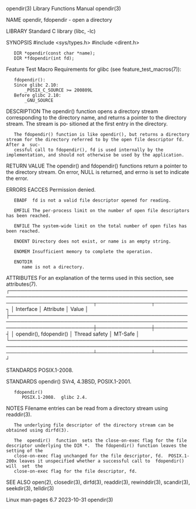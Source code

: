 opendir(3)							   Library Functions Manual							    opendir(3)

NAME
       opendir, fdopendir - open a directory

LIBRARY
       Standard C library (libc, -lc)

SYNOPSIS
       #include <sys/types.h>
       #include <dirent.h>

       DIR *opendir(const char *name);
       DIR *fdopendir(int fd);

   Feature Test Macro Requirements for glibc (see feature_test_macros(7)):

       fdopendir():
	   Since glibc 2.10:
	       _POSIX_C_SOURCE >= 200809L
	   Before glibc 2.10:
	       _GNU_SOURCE

DESCRIPTION
       The  opendir() function opens a directory stream corresponding to the directory name, and returns a pointer to the directory stream.  The stream is po‐
       sitioned at the first entry in the directory.

       The fdopendir() function is like opendir(), but returns a directory stream for the directory referred to by the open file descriptor fd.	 After a  suc‐
       cessful call to fdopendir(), fd is used internally by the implementation, and should not otherwise be used by the application.

RETURN VALUE
       The opendir() and fdopendir() functions return a pointer to the directory stream.  On error, NULL is returned, and errno is set to indicate the error.

ERRORS
       EACCES Permission denied.

       EBADF  fd is not a valid file descriptor opened for reading.

       EMFILE The per-process limit on the number of open file descriptors has been reached.

       ENFILE The system-wide limit on the total number of open files has been reached.

       ENOENT Directory does not exist, or name is an empty string.

       ENOMEM Insufficient memory to complete the operation.

       ENOTDIR
	      name is not a directory.

ATTRIBUTES
       For an explanation of the terms used in this section, see attributes(7).
       ┌───────────────────────────────────────────────────────────────────────────────────────────────────────────────────────────┬───────────────┬─────────┐
       │ Interface														   │ Attribute	   │ Value   │
       ├───────────────────────────────────────────────────────────────────────────────────────────────────────────────────────────┼───────────────┼─────────┤
       │ opendir(), fdopendir()													   │ Thread safety │ MT-Safe │
       └───────────────────────────────────────────────────────────────────────────────────────────────────────────────────────────┴───────────────┴─────────┘

STANDARDS
       POSIX.1-2008.

STANDARDS
       opendir()
	      SVr4, 4.3BSD, POSIX.1-2001.

       fdopendir()
	      POSIX.1-2008.  glibc 2.4.

NOTES
       Filename entries can be read from a directory stream using readdir(3).

       The underlying file descriptor of the directory stream can be obtained using dirfd(3).

       The  opendir()  function	 sets the close-on-exec flag for the file descriptor underlying the DIR *.  The fdopendir() function leaves the setting of the
       close-on-exec flag unchanged for the file descriptor, fd.  POSIX.1-200x leaves it unspecified whether a successful call to  fdopendir()	will  set  the
       close-on-exec flag for the file descriptor, fd.

SEE ALSO
       open(2), closedir(3), dirfd(3), readdir(3), rewinddir(3), scandir(3), seekdir(3), telldir(3)

Linux man-pages 6.7							  2023-10-31								    opendir(3)
